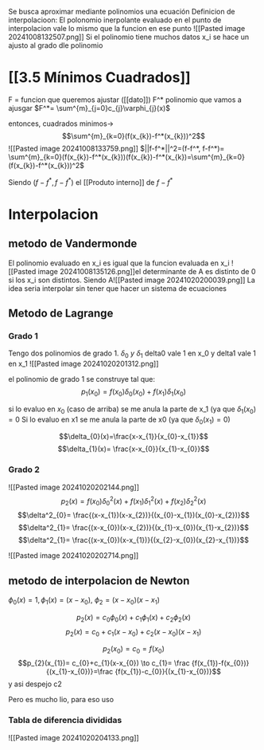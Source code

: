 Se busca aproximar mediante polinomios una ecuación
Definicion de interpolacioon: El polonomio inerpolante evaluado en el punto de interpolacion vale lo mismo que la funcion en ese punto
![[Pasted image 20241008132507.png]]
Si el polinomio tiene muchos datos x_i se hace un ajusto al grado dle polinomio 

# [[3.5 Mínimos Cuadrados]]
F = funcion que queremos ajustar ([[dato]])
F^* polinomio que vamos a ajusgar 
$F^*= \sum^{m}_{j=0}c_{j}\varphi_{j}(x)$

entonces, cuadrados minimos-> $$\sum^{m}_{k=0}(f(x_{k})-f^*(x_{k}))^2$$![[Pasted image 20241008133759.png]]
$||f-f^*||^2=(f-f^*, f-f^*)= \sum^{m}_{k=0}(f(x_{k})-f^*(x_{k}))(f(x_{k})-f^*(x_{k})=\sum^{m}_{k=0}(f(x_{k})-f^*(x_{k}))^2$

Siendo $(f-f^*, f-f^*)$ el [[Produto interno]] de $f -f^*$



# Interpolacion 

## metodo de Vandermonde 

El polinomio evaluado en x_i es igual que la funcion evaluada en x_i
![[Pasted image 20241008135126.png]]el determinante de A es distinto de 0 si los x_i son distintos. Siendo A![[Pasted image 20241020200039.png]]
La idea seria interpolar sin tener que hacer un sistema de ecuaciones 


## Metodo de Lagrange 
### Grado 1
Tengo dos polinomios de grado 1. $\delta_{0} \ y \ \delta_{1}$
delta0 vale 1 en x_0 y delta1 vale 1 en x_1
![[Pasted image 20241020201312.png]]

el polinomio de grado 1 se construye tal que: 
$$p_{1}(x_{0})= f(x_{0})\delta_{0}(x_{0})+f(x_{1})\delta_{1}(x_{0})$$

si lo evaluo en $x_{0}$ (caso de arriba) se me anula la parte de x_1 (ya que $\delta_{1}(x_{0})=0$
Si lo evaluo en x1 se me anula la parte de x0 (ya que $\delta_{0}(x_{1})=0$)


$$\delta_{0}(x)=\frac{x-x_{1}}{x_{0}-x_{1}}$$
$$\delta_{1}(x)= \frac{x-x_{0}}{x_{1}-x_{0}}$$


### Grado 2
![[Pasted image 20241020202144.png]]$$p_{2}(x)= f(x_{0})\delta^2_{0}(x)+f(x_{1})\delta^2_{1}(x)+f(x_{2})\delta^2_{2}(x)$$
$$\delta^2_{0}= \frac{(x-x_{1})(x-x_{2})}{(x_{0}-x_{1})(x_{0}-x_{2})}$$
$$\delta^2_{1}= \frac{(x-x_{0})(x-x_{2})}{(x_{1}-x_{0})(x_{1}-x_{2})}$$
$$\delta^2_{1}= \frac{(x-x_{0})(x-x_{1})}{(x_{2}-x_{0})(x_{2}-x_{1})}$$

![[Pasted image 20241020202714.png]]

## metodo de interpolacion de Newton 

$\phi_{0}(x)=1, \phi_{1}(x)=(x-x_{0}), \ \phi_{2}=(x-x_{0})(x-x_{1})$

$$p_{2}(x)= c_{0}\phi_{0}(x)+c_{1}\phi_{1}(x)+c_{2}\phi_{2}(x)$$
$$p_{2}(x)= c_{0}+c_{1}(x-x_{0})+c_{2}(x-x_{0})(x-x_{1})$$

$$p_{2}(x_{0})= c_{0}=f(x_{0})$$
$$p_{2}(x_{1})= c_{0}+c_{1}(x-x_{0}) \to c_{1}= \frac {f(x_{1})-f(x_{0})}{(x_{1}-x_{0})}=\frac {f(x_{1})-c_{0}}{(x_{1}-x_{0})}$$
y asi despejo c2

Pero es mucho lio, para eso uso 

### Tabla de diferencia divididas 
![[Pasted image 20241020204133.png]]